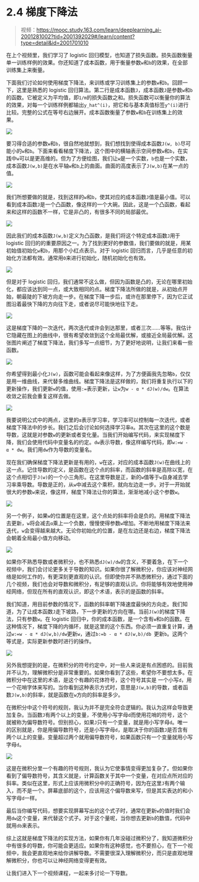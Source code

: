 # 2.4 梯度下降法

> 视频：<https://mooc.study.163.com/learn/deeplearning_ai-2001281002?tid=2001392029#/learn/content?type=detail&id=2001701010>

在上个视频里，我们学习了 logistic 回归模型，也知道了损失函数。损失函数衡量单一训练样例的效果。你还知道了成本函数，用于衡量参数`w`和`b`的效果，在全部训练集上来衡量。

下面我们讨论如何使用梯度下降法，来训练或学习训练集上的参数`w`和`b`。回顾一下，这里是熟悉的 logistic 回归算法。第二行是成本函数`J`，成本函数`J`是参数`w`和`b`的函数。它被定义为平均值，即`1/m`的损失函数之和。损失函数可以衡量你的算法的效果，对每一个训练样例都输出`y_hat^(i)`，把它和与基本真值标签`y^(i)`进行比较。完整的公式在等号右边展开。成本函数衡量了参数`w`和`b`在训练集上的效果。

![](img/2-4-1.jpg)

要习得合适的参数`w`和`b`，很自然地就想到，我们想找到使得成本函数`J(w, b)`尽可能小的`w`和`b`。下面来看看梯度下降法，这个图中的横轴表示空间参数`w`和`b`，在实践中`w`可以是更高维的。但为了方便绘图，我们让`w`是一个实数，`b`也是一个实数，成本函数`J(w,b)`是在水平轴`w`和`b`上的曲面。曲面的高度表示了`J(w,b)`在某一点的值。

![](img/2-4-2.jpg)

我们所想要做的就是，找到这样的`w`和`b`，使其对应的成本函数`J`值是最小值。可以看到成本函数`J`是一个凸函数，像这样的一个大碗。因此，这是一个凸函数，看起来和这样的函数不一样，它是非凸的，有很多不同的局部最优。

![](img/2-4-3.jpg)

因此我们的成本函数`J(w,b)`定义为凸函数，是我们将这个特定成本函数`J`用于 logistic 回归的的重要原因之一。为了找到更好的参数值，我们要做的就是，用某初始值初始化`w`和`b`，用那个小红点表示。对于 logistic 回归而言，几乎是任意的初始化方法都有效。通常用`0`来进行初始化，随机初始化也有效。

![](img/2-4-4.jpg)

但是对于 logistic 回归，我们通常不这么做，但因为函数是凸的，无论在哪里初始化，都应该达到同一点，或大致相同的点。梯度下降法所做的就是，从初始点开始，朝最陡的下坡方向走一步。在梯度下降一步后，或许在那里停下，因为它正试图沿着最快下降的方向往下走，或者说尽可能快地往下走。

![](img/2-4-5.jpg)

这是梯度下降的一次迭代，两次迭代或许会到达那里，或者三次……等等。我估计它隐藏在图上的曲线中，很有希望收敛到这个全局最优解，或接近全局最优解。这张图片阐述了梯度下降法，我们多写一点细节，为了更好地说明，让我们来看一些函数。

![](img/2-4-6.jpg)

你希望得到最小化`J(w)`，函数可能会看起来像这样，为了方便画我先忽略`b`，仅仅是用一维曲线，来代替多维曲线。梯度下降法是这样做的，我们将重复执行以下的更新操作，我们更新`w`的值，使用`:=`表示更新，让`w`为`w - α * dJ(w)/dw`。在算法收敛之前我会重复这样去做。

![](img/2-4-7.jpg)

我要说明公式中的两点，这里的`α`表示学习率，学习率可以控制每一次迭代，或者梯度下降法中的步长。我们之后会讨论如何选择学习率`α`。其次在这里的这个数是导数，这就是对参数`w`的更新或者变化量。当我们开始编写代码，来实现梯度下降，我们会使用代码中变量名的约定。`dw`表示导数，像这样编写代码，即`w:=w - α * dw`。我们用`dw`作为导数的变量名。

现在我们确保梯度下降法更新是有用的，`w`在这，对应的成本函数`J(w)`在曲线上的这一点。记住导数的定义，是函数在这个点的斜率，而函数的斜率是高除以宽，在这个点相切于`J(w)`的一个小三角形。在这里导数是正，新的`w`值等于`w`自身减去学习率乘导数。导数是正的，从`w`中减去这个乘积，就向左边走一步。对于一开始就很大的参数`w`来说，像这样，梯度下降法让你的算法，渐渐地减小这个参数`w`。

![](img/2-4-8.jpg)

另一个例子，如果`w`的位置是在这里，这个点处的斜率将会是负的。用梯度下降法去更新，`w`将会减去`α`乘上一个负数，慢慢使得参数`w`增加。不断地用梯度下降法来迭代，`w`会变得越来越大。无论你初始化的位置，是在左边还是右边，梯度下降法会朝着全局最小值方向移动。

![](img/2-4-9.jpg)

如果你不熟悉导数或者微积分，也不熟悉`dJ(w)/dw`的含义，不要着急，在下一个视频中，我们会讨论更多关于导数的知识。如果你很了解微积分，你应该对神经网络是如何工作的，有更深刻更直观的认识。但即使你并不熟悉微积分，通过下面的几个视频，我们也会对导数和微积分，有足够的直观认识。你将能够有效地使用神经网络，但现在所有的直观认识，即这个术语，表示的是函数的斜率。

我们知道，用目前参数的情况下，函数的斜率朝下降速度最快的方向走。我们知道，为了让成本函数`J`走下坡路，下一步更新的方向在哪。当前`J(w)`的梯度下降法，只有参数`w`。在 logistic 回归中，你的成本函数，是一个含有`w`和`b`的函数。在这种情况下，梯度下降的内循环，就是这里的这个东西。你必须一直重复计算，通过`w:=w - α * dJ(w,b)/dw`更新`w`，通过`b:=b - α * dJ(w,b)/db `更新`b`。这两个等式是，实际更新参数时进行的操作。

![](img/2-4-10.jpg)

另外我想提到的是，在微积分的符号约定中，对一些人来说是有点困惑的。目前我并不认为，理解微积分是非常重要的。如果你看到了这些，希望你不要想太多。在微积分中在这里的术语，是这个有趣的花体符号，这个符号其实是 一个小写`d`，用一个花哨字体来写的。当你看到这种表示方式时，意思是`J(w,b)`的导数，或者函数`J(w,b)`的斜率，就是函数在`w`方向的斜率是多少。

在微积分中这个符号的规则，我认为并不是完全符合逻辑的。我认为这样会导致更加复杂。当函数`J`有两个以上的变量，不使用小写字母`d`而使用花哨的符号，这个就被称为偏导数符号。但别担心，如果`J`只有一个变量，就是用小写字母`d`。唯一的区别就是，你是用偏导数符号，还是小写字母`d`，是取决于你的函数`J`是否含有两个以上的变量。变量超过两个就用偏导数符号，如果函数只有一个变量就用小写字母`d`。

![](img/2-4-11.jpg)

这是在微积分里一个有趣的符号规则，我认为它使事情变得更加复杂了。但如果你看到了偏导数符号，其含义就是，计算函数关于其中一个变量，在对应点所对应的斜率。类似在这里，形式上应该用微积分中的正确符号，因为在这里`J`有两个输入，而不是一个。屏幕底部的这个，应该用这个偏导数来写，但是其实表达的和小写字母`d`一样。

最后当你编写代码，想要实现屏幕写出的这个式子时，通常在更新`w`的值时我们会用`dw`这个变量，来代替这个式子。对于这个量呢，当你想去更新`b`的数值，代码中就用`db`来表示。

综上这就是梯度下降法的实现方法，如果你有几年没碰过微积分了，我知道微积分中有很多的导数，你可能会更适应。如果你有这种感觉，也不要担心，在下一个视频中，我会更直观地来给你讲解导数。不需要很深入理解微积分，而只是直观地理解微积分，你也可以让神经网络变得更有效。

让我们进入下一个视频课程，一起来多讨论一下导数。
